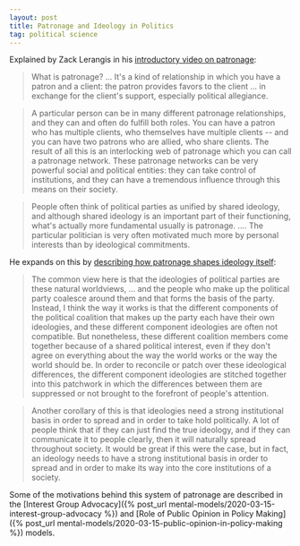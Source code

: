 ```yaml
---
layout: post
title: Patronage and Ideology in Politics
tag: political science
---
```


Explained by Zack Lerangis in his [introductory video on patronage](https://www.youtube.com/watch?v=j9yo7khCleA):

> What is patronage? ... It's a kind of relationship in which you have a patron and a client: the patron provides favors to the client ... in exchange for the client's support, especially political allegiance.

> A particular person can be in many different patronage relationships, and they can and often do fulfill both roles. You can have a patron who has multiple clients, who themselves have multiple clients -- and you can have two patrons who are allied, who share clients. The result of all this is an interlocking web of patronage which you can call a patronage network. These patronage networks can be very powerful social and political entities: they can take control of institutions, and they can have a tremendous influence through this means on their society.

> People often think of political parties as unified by shared ideology, and although shared ideology is an important part of their functioning, what's actually more fundamental usually is patronage. .... The particular politician is very often motivated much more by personal interests than by ideological commitments.

He expands on this by [describing how patronage shapes ideology itself](https://www.youtube.com/watch?v=Dcbv4Y4I8b4):

> The common view here is that the ideologies of political parties are these natural worldviews, ... and the people who make up the political party coalesce around them and that forms the basis of the party. Instead, I think the way it works is that the different components of the political coalition that makes up the party each have their own ideologies, and these different component ideologies are often not compatible. But nonetheless, these different coalition members come together because of a shared political interest, even if they don't agree on everything about the way the world works or the way the world should be. In order to reconcile or patch over these ideological differences, the different component ideologies are stitched together into this patchwork in which the differences between them are suppressed or not brought to the forefront of people's attention.

> Another corollary of this is that ideologies need a strong institutional basis in order to spread and in order to take hold politically. A lot of people think that if they can just find the true ideology, and if they can communicate it to people clearly, then it will naturally spread throughout society. It would be great if this were the case, but in fact, an ideology needs to have a strong institutional basis in order to spread and in order to make its way into the core institutions of a society.

Some of the motivations behind this system of patronage are described in the [Interest Group Advocacy]({% post_url mental-models/2020-03-15-interest-group-advocacy %}) and [Role of Public Opinion in Policy Making]({% post_url mental-models/2020-03-15-public-opinion-in-policy-making %}) models.